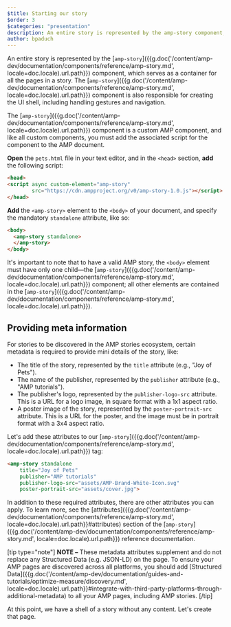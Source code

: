 ```yaml
---
$title: Starting our story
$order: 3
$categories: "presentation"
description: An entire story is represented by the amp-story component, which serves as a container for all the pages in a story. The amp-story component is also responsible for ...
author: bpaduch
---
```


An entire story is represented by the [`amp-story`]({{g.doc('/content/amp-dev/documentation/components/reference/amp-story.md', locale=doc.locale).url.path}}) component, which serves as a container for all the pages in a story.  The [`amp-story`]({{g.doc('/content/amp-dev/documentation/components/reference/amp-story.md', locale=doc.locale).url.path}}) component is also responsible for creating the UI shell, including handling gestures and navigation.

The [`amp-story`]({{g.doc('/content/amp-dev/documentation/components/reference/amp-story.md', locale=doc.locale).url.path}}) component is a custom AMP component, and like all custom components, you must add the associated script for the component to the AMP document.

**Open** the `pets.html` file in your text editor, and in the `<head>` section, **add** the following script:

```html hl_lines="2 3"
<head>
<script async custom-element="amp-story"
        src="https://cdn.ampproject.org/v0/amp-story-1.0.js"></script>
</head>
```

**Add** the `<amp-story>` element to the `<body>` of your document, and specify the mandatory `standalone` attribute, like so:

```html hl_lines="2 3"
<body>
  <amp-story standalone>
  </amp-story>
</body>
```

It's important to note that to have a valid AMP story, the `<body>` element must have only one child&mdash;the [`amp-story`]({{g.doc('/content/amp-dev/documentation/components/reference/amp-story.md', locale=doc.locale).url.path}}) component; all other elements are contained in the [`amp-story`]({{g.doc('/content/amp-dev/documentation/components/reference/amp-story.md', locale=doc.locale).url.path}}).

## Providing meta information

For stories to be discovered in the AMP stories ecosystem, certain metadata is required to provide mini details of the story, like:

* The title of the story, represented by the `title` attribute (e.g., "Joy of Pets").
* The name of the publisher, represented by the `publisher` attribute (e.g., "AMP tutorials").
* The publisher's logo, represented by the `publisher-logo-src` attribute.  This is a URL for a logo image, in square format with a 1x1 aspect ratio.
* A poster image of the story, represented by the `poster-portrait-src` attribute. This is a URL for the poster, and the image must be in portrait format with a 3x4 aspect ratio.

Let's add these attributes to our [`amp-story`]({{g.doc('/content/amp-dev/documentation/components/reference/amp-story.md', locale=doc.locale).url.path}}) tag:

```html hl_lines="2 3 4 5"
<amp-story standalone
    title="Joy of Pets"
    publisher="AMP tutorials"
    publisher-logo-src="assets/AMP-Brand-White-Icon.svg"
    poster-portrait-src="assets/cover.jpg">
```

In addition to these required attributes, there are other attributes you can apply. To learn more, see the [attributes]({{g.doc('/content/amp-dev/documentation/components/reference/amp-story.md', locale=doc.locale).url.path}}#attributes) section of the [`amp-story`]({{g.doc('/content/amp-dev/documentation/components/reference/amp-story.md', locale=doc.locale).url.path}}) reference documentation.

[tip type="note"]
**NOTE –**  These metadata attributes supplement and do not replace any Structured Data (e.g. JSON-LD) on the page. To ensure your AMP pages are discovered across all platforms, you should add [Structured Data]({{g.doc('/content/amp-dev/documentation/guides-and-tutorials/optimize-measure/discovery.md', locale=doc.locale).url.path}}#integrate-with-third-party-platforms-through-additional-metadata) to all your AMP pages, including AMP stories.
[/tip]

At this point, we have a shell of a story without any content. Let's create that page.
